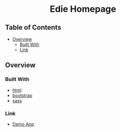 <!-- Please update value in the {}  -->

<h1 align="center">Edie Homepage</h1>


<!-- TABLE OF CONTENTS -->

## Table of Contents

- [Overview](#overview)
  - [Built With](#built-with)
  - [Link](#link)


<!-- OVERVIEW -->

## Overview


### Built With

<!-- This section should list any major frameworks that you built your project using. Here are a few examples.-->

- [html](https://html.com/)
- [bootstrap](https://getbootstrap.com/)
- [sass](https://sass-lang.com/)

### Link
- [Demo App](https://edie-homepage11.netlify.app/)

